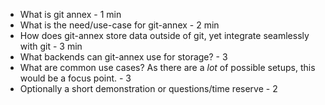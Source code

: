 * What is git annex - 1 min
* What is the need/use-case for git-annex - 2 min
* How does git-annex store data outside of git, yet integrate seamlessly with git - 3 min
* What backends can git-annex use for storage? - 3
* What are common use cases? As there are a _lot_ of possible setups, this would be a focus point. - 3
* Optionally a short demonstration or questions/time reserve - 2
